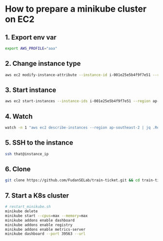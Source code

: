 # How to prepare a minikube cluster on EC2

## 1. Export env var

```bash
export AWS_PROFILE="aaa"
```

## 2. Change instance type

```bash
aws ec2 modify-instance-attribute --instance-id i-001e25e5b4f9f7e51 --region ap-southeast-2 --instance-type "{\"Value\":\"c5.12xlarge\"}"
```

## 3. Start instance

```bash
aws ec2 start-instances --instance-ids i-001e25e5b4f9f7e51 --region ap-southeast-2
```

## 4. Watch

```bash
watch -n 1 "aws ec2 describe-instances --region ap-southeast-2 | jq .Reservations[0].Instances[0].State.Name"
```

## 5. SSH to the instance

```bash
ssh that@instance_ip
```

## 6. Clone

```bash
git clone https://github.com/FudanSELab/train-ticket.git && cd train-ticket
```

## 7. Start a K8s cluster

```bash
# restart_minikube.sh
minikube delete
minikube start --cpus=max --memory=max
minikube addons enable dashboard
minikube addons enable registry
minikube addons enable metrics-server
minikube dashboard --port 39563 --url
```
